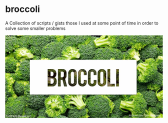 # broccoli
A Collection of scripts / gists those I used at some point of time in order to solve some smaller problems

![](broccoli2-fb.jpg)
